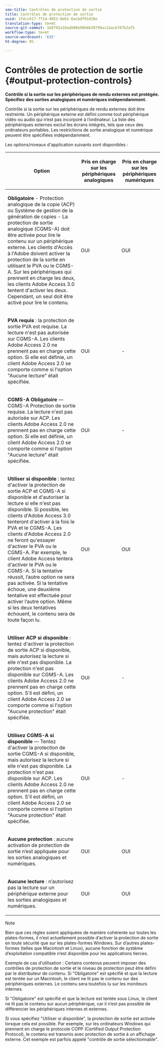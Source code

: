 ```yaml
---
seo-title: Contrôles de protection de sortie
title: Contrôles de protection de sortie
uuid: 1f4cc617-7f14-4952-8e61-6acbdf01d10e
translation-type: tm+mt
source-git-commit: 1b9792a10ad606b99b6639799ac2aacb707b2af5
workflow-type: tm+mt
source-wordcount: '635'
ht-degree: 0%

---
```



# Contrôles de protection de sortie {#output-protection-controls}

**Contrôle si la sortie sur les périphériques de rendu externes est protégée. Spécifiez des sorties analogiques et numériques indépendamment.**

Contrôle si la sortie sur les périphériques de rendu externes doit être restreinte. Un périphérique externe est défini comme tout périphérique vidéo ou audio qui n’est pas incorporé à l’ordinateur. La liste des périphériques externes exclut les écrans intégrés, tels que ceux des ordinateurs portables. Les restrictions de sortie analogique et numérique peuvent être spécifiées indépendamment.

Les options/niveaux d&#39;application suivants sont disponibles :

<table frame="all" colsep="0" rowsep="1" id="adobetable_fvw_5fx_n4"> 
 <thead class="- topic/thead "> 
  <tr rowsep="1" class="- topic/row "> 
   <th colname="1" class="- topic/entry entry"> <p class="- topic/p ">Option </p> </th> 
   <th colname="2" class="- topic/entry entry"> <p class="- topic/p ">Pris en charge sur les périphériques analogiques </p> </th> 
   <th colname="3" class="- topic/entry entry"> <p class="- topic/p ">Pris en charge sur les périphériques numériques </p> </th> 
  </tr> 
 </thead>
 <tbody class="- topic/tbody "> 
  <tr rowsep="1" class="- topic/row "> 
   <td colname="1" class="- topic/entry "> <p class="- topic/p "><b class="+ topic/ph hi-d/b ">Obligatoire</b>  - Protection analogique de la copie (ACP) ou Système de gestion de la génération de copies - La protection de sortie analogique (CGMS-A) doit être activée pour lire le contenu sur un périphérique externe. Les clients d'Accès à l'Adobe doivent activer la protection de la sortie en utilisant le PVA ou le CGMS-A. Sur les périphériques qui prennent en charge les deux, les clients Adobe Access 3.0 tentent d'activer les deux. Cependant, un seul doit être activé pour lire le contenu. </p> </td> 
   <td colname="2" class="- topic/entry "> <p class="- topic/p ">OUI </p> </td> 
   <td colname="3" class="- topic/entry "> <p class="- topic/p ">OUI </p> </td> 
  </tr> 
  <tr rowsep="1" class="- topic/row "> 
   <td colname="1" class="- topic/entry "> <p class="- topic/p "><b class="+ topic/ph hi-d/b ">PVA requis</b>  : la protection de sortie PVA est requise. La lecture n'est pas autorisée sur CGMS-A. Les clients Adobe Access 2.0 ne prennent pas en charge cette option. Si elle est définie, un client Adobe Access 2.0 se comporte comme si l'option "Aucune lecture" était spécifiée. </p> </td> 
   <td colname="2" class="- topic/entry "> <p class="- topic/p ">OUI </p> </td> 
   <td colname="3" class="- topic/entry "> <p class="- topic/p ">- </p> </td> 
  </tr> 
  <tr rowsep="1" class="- topic/row "> 
   <td colname="1" class="- topic/entry "> <p class="- topic/p "><b class="+ topic/ph hi-d/b ">CGMS-A Obligatoire</b> — CGMS-A Protection de sortie requise. La lecture n'est pas autorisée sur ACP. Les clients Adobe Access 2.0 ne prennent pas en charge cette option. Si elle est définie, un client Adobe Access 2.0 se comporte comme si l'option "Aucune lecture" était spécifiée. </p> </td> 
   <td colname="2" class="- topic/entry "> <p class="- topic/p ">OUI </p> </td> 
   <td colname="3" class="- topic/entry "> <p class="- topic/p ">- </p> </td> 
  </tr> 
  <tr rowsep="1" class="- topic/row "> 
   <td colname="1" class="- topic/entry "> <p class="- topic/p "><b class="+ topic/ph hi-d/b ">Utiliser si disponible</b>  : tentez d'activer la protection de sortie ACP et CGMS-A si disponible et d'autoriser la lecture si elle n'est pas disponible. Si possible, les clients d'Adobe Access 3.0 tenteront d'activer à la fois le PVA et le CGMS-A. Les clients d'Adobe Access 2.0 ne feront qu'essayer d'activer le PVA ou le CGMS-A. Par exemple, le client Adobe Access tentera d'activer le PVA ou le CGMS-A. Si la tentative réussit, l’autre option ne sera pas activée. Si la tentative échoue, une deuxième tentative est effectuée pour activer l’autre option. Même si les deux tentatives échouent, le contenu sera de toute façon lu. </p> </td> 
   <td colname="2" class="- topic/entry "> <p class="- topic/p ">OUI </p> </td> 
   <td colname="3" class="- topic/entry "> <p class="- topic/p ">OUI </p> </td> 
  </tr> 
  <tr rowsep="1" class="- topic/row "> 
   <td colname="1" class="- topic/entry "> <p class="- topic/p "><b class="+ topic/ph hi-d/b ">Utiliser ACP si disponible</b>  : tentez d'activer la protection de sortie ACP si disponible, mais autorisez la lecture si elle n'est pas disponible. La protection n'est pas disponible sur CGMS-A. Les clients Adobe Access 2.0 ne prennent pas en charge cette option. S'il est défini, un client Adobe Access 2.0 se comporte comme si l'option "Aucune protection" était spécifiée. </p> </td> 
   <td colname="2" class="- topic/entry "> <p class="- topic/p ">OUI </p> </td> 
   <td colname="3" class="- topic/entry "> <p class="- topic/p ">- </p> </td> 
  </tr> 
  <tr rowsep="1" class="- topic/row "> 
   <td colname="1" class="- topic/entry "> <p class="- topic/p "><b class="+ topic/ph hi-d/b ">Utilisez CGMS-A si disponible  </b>— Tentez d'activer la protection de sortie CGMS-A si disponible, mais autorisez la lecture si elle n'est pas disponible. La protection n'est pas disponible sur ACP. Les clients Adobe Access 2.0 ne prennent pas en charge cette option. S'il est défini, un client Adobe Access 2.0 se comporte comme si l'option "Aucune protection" était spécifiée. </p> </td> 
   <td colname="2" class="- topic/entry "> <p class="- topic/p ">OUI </p> </td> 
   <td colname="3" class="- topic/entry "> <p class="- topic/p ">- </p> </td> 
  </tr> 
  <tr rowsep="1" class="- topic/row "> 
   <td colname="1" class="- topic/entry "> <p class="- topic/p "><b class="+ topic/ph hi-d/b ">Aucune protection</b>  : aucune activation de protection de sortie n’est appliquée pour les sorties analogiques et numériques. </p> </td> 
   <td colname="2" class="- topic/entry "> <p class="- topic/p ">OUI </p> </td> 
   <td colname="3" class="- topic/entry "> <p class="- topic/p ">OUI </p> </td> 
  </tr> 
  <tr rowsep="0" class="- topic/row "> 
   <td colname="1" class="- topic/entry "> <p class="- topic/p "><b class="+ topic/ph hi-d/b ">Aucune lecture</b>  : n’autorisez pas la lecture sur un périphérique externe pour les sorties analogiques et numériques. </p> </td> 
   <td colname="2" class="- topic/entry "> <p class="- topic/p ">OUI </p> </td> 
   <td colname="3" class="- topic/entry "> <p class="- topic/p ">OUI </p> </td> 
  </tr> 
 </tbody> 
</table>

>[!NOTE]
>
>Bien que ces règles soient appliquées de manière cohérente sur toutes les plates-formes, il n’est actuellement possible d’activer la protection de sortie en toute sécurité que sur les plates-formes Windows. Sur d’autres plates-formes (telles que Macintosh et Linux), aucune fonction de système d’exploitation compatible n’est disponible pour les applications tierces.

Exemple de cas d’utilisation : Certains contenus peuvent imposer des contrôles de protection de sortie et le niveau de protection peut être défini par le distributeur de contenu. Si &quot;Obligatoire&quot; est spécifié et que la lecture est tentée sur un Macintosh, le client ne lit pas le contenu sur des périphériques externes. Le contenu sera toutefois lu sur les moniteurs internes.

Si &quot;Obligatoire&quot; est spécifié et que la lecture est tentée sous Linux, le client ne lit pas le contenu sur aucun périphérique, car il n’est pas possible de différencier les périphériques internes et externes.

Si vous spécifiez &quot;Utiliser si disponible&quot;, la protection de sortie est activée lorsque cela est possible. Par exemple, sur les ordinateurs Windows qui prennent en charge le protocole COPP (Certified Output Protection Protocol), le contenu est transmis avec protection de sortie à un affichage externe. Cet exemple est parfois appelé &quot;contrôle de sortie sélectionnable&quot;.
